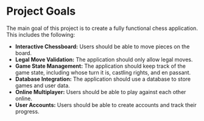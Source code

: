 
# Project Goals

The main goal of this project is to create a fully functional chess application. This includes the following:

- **Interactive Chessboard:** Users should be able to move pieces on the board.
- **Legal Move Validation:** The application should only allow legal moves.
- **Game State Management:** The application should keep track of the game state, including whose turn it is, castling rights, and en passant.
- **Database Integration:** The application should use a database to store games and user data.
- **Online Multiplayer:** Users should be able to play against each other online.
- **User Accounts:** Users should be able to create accounts and track their progress.
